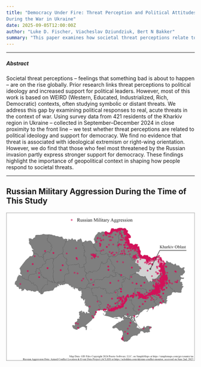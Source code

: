 ```yaml
--- 
title: "Democracy Under Fire: Threat Perception and Political Attitudes
During the War in Ukraine"
date: 2025-09-05T12:00:00Z
author: "Luke D. Fischer, Viacheslav Dziundziuk, Bert N Bakker"
summary: "This paper examines how societal threat perceptions relate to political ideological correlates and democratic sentiment." 
---
```

---

##### Abstract

Societal threat perceptions – feelings that something bad is about to happen – are on the rise globally. Prior research links threat perceptions to political ideology and increased support for political leaders. However, most of this work is based on WEIRD (Western, Educated, Industrialized, Rich, Democratic) contexts, often studying symbolic or distant threats. We address this gap by examining political responses to real, acute threats in the context of war. Using survey data from 421 residents of the Kharkiv region in Ukraine – collected in September–December 2024 in close proximity to the front line – we test whether threat perceptions are related to political ideology and support for democracy. We find no evidence that threat is associated with ideological extremism or right-wing orientation. However, we do find that those who feel most threatened by the Russian invasion partly express stronger support for democracy. These findings highlight the importance of geopolitical context in shaping how people respond to societal threats.

---
## Russian Military Aggression During the Time of This Study
![](/static/Ukraine_plot.png)
